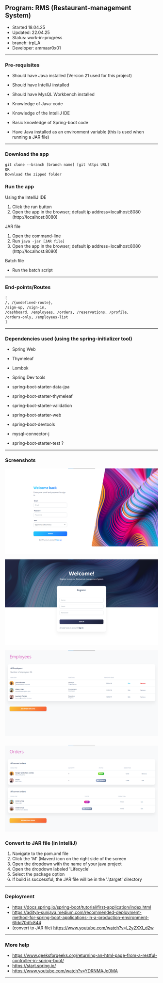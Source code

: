 ## Program: RMS (Restaurant-management System)
- Started	18.04.25
- Updated: 	22.04.25	
- Status: 	work-in-progress
- branch: 	trpl_A
- Developer: 	ammaar0x01
---

### Pre-requisites 
- Should have Java installed (Version 21 used for this project)
- Should have IntelliJ installed 
- Should have MysQL Workbench installed 

- Knowledge of Java-code
- Knowledge of the IntelliJ IDE
- Basic knowledge of Spring-boot code
- Have Java installed as an environment variable (this is used when running a JAR file)
---


### Download the app
```
git clone --branch [branch name] [git https URL] 
OR
Download the zipped folder
```

### Run the app
Using the IntelliJ IDE
1. Click the run button
2. Open the app in the browser; default ip address=localhost:8080 (http://localhost:8080)

JAR file
1. Open the command-line
2. Run `java -jar [JAR file]`
3. Open the app in the browser; default ip address=localhost:8080 (http://localhost:8080)

Batch file
- Run the batch script
---


### End-points/Routes
```
[
/, /{undefined-route}, 
/sign-up, /sign-in, 
/dashboard, /employees, /orders, /reservations, /profile,
/orders-only, /employees-list 
]
```
---


### Dependencies used (using the spring-initializer tool)
- Spring Web
- Thymeleaf
- Lombok
- Spring Dev tools

- spring-boot-starter-data-jpa
- spring-boot-starter-thymeleaf
- spring-boot-starter-validation
- spring-boot-starter-web
- spring-boot-devtools
- mysql-connector-j
- spring-boot-starter-test ?
---


### Screenshots 
![Screenshot 2025-04-22 065921.png](screenshots%2FScreenshot%202025-04-22%20065921.png)

![Screenshot 2025-04-22 065929.png](screenshots%2FScreenshot%202025-04-22%20065929.png)

![Screenshot 2025-04-22 065935.png](screenshots%2FScreenshot%202025-04-22%20065935.png)

![Screenshot 2025-04-22 065941.png](screenshots%2FScreenshot%202025-04-22%20065941.png)
---


### Convert to JAR file (in IntelliJ)
1. Navigate to the pom.xml file 
2. Click the 'M' (Maven) icon on the right side of the screen
3. Open the dropdown with the name of your java project 
4. Open the dropdown labeled 'Lifecycle'
5. Select the package option
6. If build is successful, the JAR file will be in the '.\target' directory 
---


### Deployment
- https://docs.spring.io/spring-boot/tutorial/first-application/index.html
- https://aditya-sunjava.medium.com/recommended-deployment-method-for-spring-boot-applications-in-a-production-environment-6fdd70dfc844
- (convert to JAR file) https://www.youtube.com/watch?v=L2y2XXI_d2w
---


### More help
- https://www.geeksforgeeks.org/returning-an-html-page-from-a-restful-controller-in-spring-boot/
- https://start.spring.io/
- https://www.youtube.com/watch?v=YDRNMAJo0MA
---
